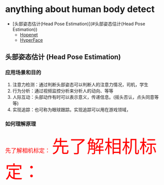 # anything about human body detect
<!--TOC-->
- [头部姿态估计(Head Pose Estimation)](#头部姿态估计(Head Pose Estimation))
  - [Hopenet](#Hopenet)
  - [HyperFace](#HyperFace)
<!--/TOC-->
## 头部姿态估计 (Head Pose Estimation) 
### 应用场景和目的
1. 注意力检测：通过判断头部姿态可以判断人的注意力情况，司机，学生
2. 行为分析：通过视频监控分析来分析人的动向、等等
3. 人际互动：头部动作有时可以表示意义，传递信息。(摇头否认，点头同意等等)
4. 实现追踪：也可称为眼球跟踪。实现追踪可以用在游戏领域，

### 如何理解原理
<font size=4 color="red"> 先了解相机标定： </font>
<span style="color:red; font-size: 4em;"> 先了解相机标定：</span>

